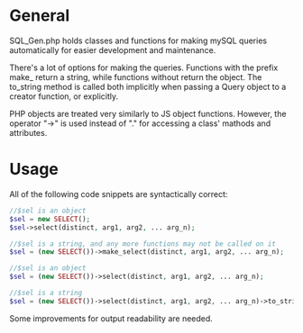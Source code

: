 # General
SQL_Gen.php holds classes and functions for making mySQL queries automatically for easier development and maintenance.

There's a lot of options for making the queries.
Functions with the prefix make_ return a string, while functions without return the object.
The to_string method is called both implicitly when passing a Query object to a creator function, or explicitly.

PHP objects are treated very similarly to JS object functions. However, the operator "->" is used instead of "." for accessing a class' mathods and attributes.

# Usage
All of the following code snippets are syntactically correct:

```php
//$sel is an object
$sel = new SELECT();
$sel->select(distinct, arg1, arg2, ... arg_n);

//$sel is a string, and any more functions may not be called on it
$sel = (new SELECT())->make_select(distinct, arg1, arg2, ... arg_n);

//$sel is an object
$sel = (new SELECT())->select(distinct, arg1, arg2, ... arg_n);

//$sel is a string
$sel = (new SELECT())->select(distinct, arg1, arg2, ... arg_n)->to_string();
```
Some improvements for output readability are needed.
